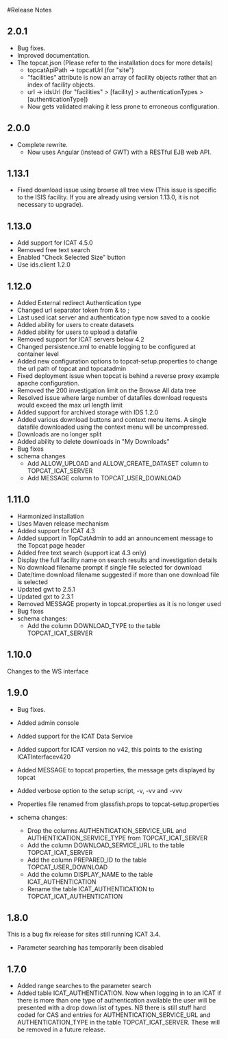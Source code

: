 #Release Notes

## 2.0.1

* Bug fixes.
* Improved documentation.
* The topcat.json (Please refer to the installation docs for more details)
	* topcatApiPath -> topcatUrl (for "site")
	* "facilities" attribute is now an array of facility objects rather that an index of facility objects.
	* url -> idsUrl (for "facilities" > [facility] > authenticationTypes > [authenticationType])
	* Now gets validated making it less prone to erroneous configuration.

## 2.0.0

* Complete rewrite.
	* Now uses Angular (instead of GWT) with a RESTful EJB web API.

## 1.13.1

* Fixed download issue using browse all tree view (This issue is specific to the ISIS facility. If you are already using version 1.13.0, it is not necessary to upgrade).

## 1.13.0

* Add support for ICAT 4.5.0
* Removed free text search
* Enabled "Check Selected Size" button
* Use ids.client 1.2.0


## 1.12.0

* Added External redirect Authentication type
* Changed url separator token from &amp; to ;
* Last used icat server and authentication type now saved to a cookie
* Added ability for users to create datasets
* Added ability for users to upload a datafile
* Removed support for ICAT servers below 4.2
* Changed persistence.xml to enable logging to be configured at container level
* Added new configuration options to topcat-setup.properties to change the url path of topcat and topcatadmin
* Fixed deployment issue when topcat is behind a reverse proxy example apache configuration. 
* Removed the 200 investigation limit on the Browse All data tree
* Resolved issue where large number of datafiles download requests would exceed the max url length limit
* Added support for archived storage with IDS 1.2.0
* Added various download buttons and context menu items. A single datafile downloaded using the context menu will be uncompressed.
* Downloads are no longer split
* Added ability to delete downloads in "My Downloads"
* Bug fixes
* schema changes
    * Add ALLOW_UPLOAD and ALLOW_CREATE_DATASET column to TOPCAT_ICAT_SERVER
    * Add MESSAGE column to TOPCAT_USER_DOWNLOAD

## 1.11.0

* Harmonized installation
* Uses Maven release mechanism
* Added support for ICAT 4.3
* Added support in TopCatAdmin to add an announcement message to the Topcat page header
* Added free text search (support icat 4.3 only)
* Display the full facility name on search results and investigation details
* No download filename prompt if single file selected for download
* Date/time download filename suggested if more than one download file is selected
* Updated gwt to 2.5.1
* Updated gxt to 2.3.1
* Removed MESSAGE property in topcat.properties as it is no longer used
* Bug fixes
* schema changes:
    * Add the column DOWNLOAD_TYPE to the table TOPCAT_ICAT_SERVER
        


## 1.10.0

Changes to the WS interface


## 1.9.0

* Bug fixes.
    
* Added admin console
* Added support for the ICAT Data Service
    
* Added support for ICAT version no v42, this points to the existing ICATInterfacev420
    
* Added MESSAGE to topcat.properties, the message gets displayed by topcat
* Added verbose option to the setup script, -v, -vv and -vvv
* Properties file renamed from glassfish.props to topcat-setup.properties
* schema changes:
    * Drop the columns AUTHENTICATION_SERVICE_URL and AUTHENTICATION_SERVICE_TYPE from TOPCAT_ICAT_SERVER
    * Add the column DOWNLOAD_SERVICE_URL to the table TOPCAT_ICAT_SERVER 
    * Add the column PREPARED_ID to the table TOPCAT_USER_DOWNLOAD 
    * Add the column DISPLAY_NAME to the table ICAT_AUTHENTICATION 
    * Rename the table ICAT_AUTHENTICATION to TOPCAT_ICAT_AUTHENTICATION 

        

## 1.8.0

This is a bug fix release for sites still running ICAT 3.4.

* Parameter searching has temporarily been disabled
        
## 1.7.0


* Added range searches to the parameter search 
* Added table ICAT_AUTHENTICATION. Now when logging in to an ICAT if there is more than one type of authentication available the user will be presented with a drop down list of types. NB there is still stuff hard coded for CAS and entries for AUTHENTICATION_SERVICE_URL and AUTHENTICATION_TYPE in the table TOPCAT_ICAT_SERVER. These will be removed in a future release.
        

